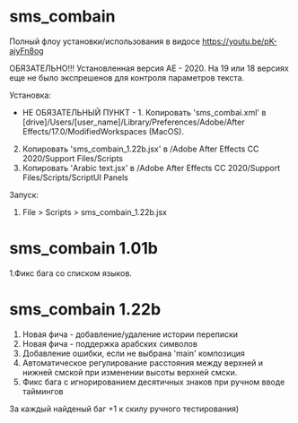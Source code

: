 # sms_combain
Полный флоу установки/использования в видосе https://youtu.be/pK-ajyFn8og

ОБЯЗАТЕЛЬНО!!! Установленная версия AE - 2020. На 19 или 18 версиях еще не было экспрешенов для контроля параметров текста.

Установка:
- НЕ ОБЯЗАТЕЛЬНЫЙ ПУНКТ - 1. Копировать 'sms_combai.xml' в [drive]/Users/[user_name]/Library/Preferences/Adobe/After Effects/17.0/ModifiedWorkspaces (MacOS). 
2. Копировать 'sms_combain_1.22b.jsx' в /Adobe After Effects CC 2020/Support Files/Scripts 
3. Копировать 'Arabic text.jsx' в /Adobe After Effects CC 2020/Support Files/Scripts/ScriptUI Panels

Запуск:
1. File > Scripts > sms_combain_1.22b.jsx

# sms_combain 1.01b

1.Фикс бага со списком языков.

# sms_combain 1.22b

1. Новая фича - добавление/удаление истории переписки
2. Новая фича - поддержка арабских символов 
3. Добавление ошибки, если не выбрана 'main' композиция
4. Автоматическое регулирование расстояния между верхней и нижней смской при изменении высоты верхней смски.
5. Фикс бага с игнорированием десятичных знаков при ручном вводе таймингов


За каждый найденый баг +1 к скилу ручного тестирования)
